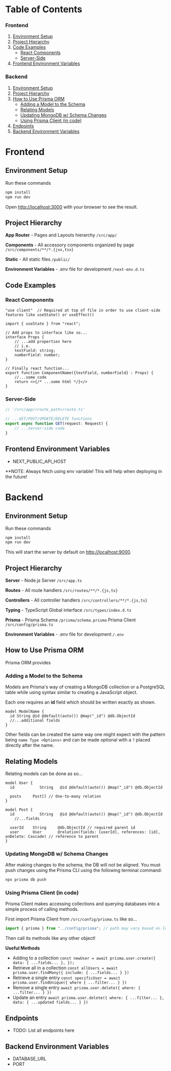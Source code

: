 # Table of Contents

### Frontend
1. [Environment Setup](#environment-setup-1)
2. [Project Hierarchy](#project-hierarchy-1)
3. [Code Examples](#code-examples)
   - [React Components](#react-components)
   - [Server-Side](#server-side)
4. [Frontend Environment Variables](#frontend-environment-variables)

### Backend
1. [Environment Setup](#environment-setup-2)
2. [Project Hierarchy](#project-hierarchy-2)
3. [How to Use Prisma ORM](#how-to-use-prisma-orm)
   - [Adding a Model to the Schema](#adding-a-model-to-the-schema)
   - [Relating Models](#relating-models)
   - [Updating MongoDB w/ Schema Changes](#updating-mongodb-w-schema-changes)
   - [Using Prisma Client (in code)](#using-prisma-client-in-code)
4. [Endpoints](#endpoints)
5. [Backend Environment Variables](#backend-environment-variables)

# Frontend

## Environment Setup

Run these commands

```bash
npm install
npm run dev
```

Open [http://localhost:3000](http://localhost:3000) with your browser to see the result.

## Project Hierarchy
__App Router__ - Pages and Layouts hierarchy `/src/app/`

__Components__ - All accessory components organized by page `/src/components/**/*.{jsx,tsx}`

__Static__ - All static files `/public/`

__Environment Variables__ - .env file for development `/next-env.d.ts`

## Code Examples
### React Components
```tsx
"use client"  // Required at top of file in order to use client-side features like useState() or useEffect()

import { useState } from "react";

// Add props to interface like so...
interface Props {
    // ...add properties here 
    // i.e. 
    textField: string;
    numberField: number;
}

// Finally react function...
export function ComponentName({textField, numberField} : Props) {
    //...some code
    return <>{/* ...some html */}</>
}
```

### Server-Side
```ts
// '/src/app/<route_path>/route.ts'

// ...GET/POST/UPDATE/DELETE functions
export async function GET(request: Request) {
    // ...server-side code
}
```

## Frontend Environment Variables
- NEXT_PUBLIC_API_HOST

**NOTE: Always fetch using env variable! This will help when deploying in the future!

# Backend

## Environment Setup

Run these commands

```bash
npm install
npm run dev
```

This will start the server by default on [http://localhost:9000](http://localhost:9000).

## Project Hierarchy
__Server__ - Node.js Server `/src/app.ts`

__Routes__ - All route handlers `/src/routes/**/*.{js,ts}`

__Controllers__ - All controller handlers `/src/controllers/**/*.{js,ts}`

__Typing__ - TypeScript Global interface `/src/types/index.d.ts`

__Prisma__ - Prisma Schema `/prisma/schema.prisma` Prisma Client `/src/config/prisma.ts`

__Environment Variables__ - .env file for development `/.env`

## How to Use Prisma ORM
Prisma ORM provides 

### Adding a Model to the Schema
Models are Prisma's way of creating a MongoDB collection or a PostgreSQL table while using syntax similar to creating a JavaScript object.

Each one requires an __id__ field which should be written exactly as shown.
```prisma
model ModelName {
  id String @id @default(auto()) @map("_id") @db.ObjectId 
  //...additional fields
}
```

Other fields can be created the same way one might expect with the pattern being `name Type <Options>` and can be made optional with a `?` placed directly after the name.

## Relating Models
Relating models can be done as so...
```prisma
model User {
  id           String   @id @default(auto()) @map("_id") @db.ObjectId

  posts     Post[] // One-to-many relation
}

model Post {
  id           String   @id @default(auto()) @map("_id") @db.ObjectId
    //...fields

  userId    String     @db.ObjectId // required parent id
  user      User       @relation(fields: [userId], references: [id], onDelete: Cascade) // reference to parent
}
```

### Updating MongoDB w/ Schema Changes
After making changes to the schema, the DB will not be aligned. You must push changes using the Prisma CLI using the following terminal command:
```bash
npx prisma db push
```

### Using Prisma Client (in code)
Prisma Client makes accessing collections and querying databases into a simple process of calling methods. 

First import Prisma Client from `/src/config/prisma.ts` like so... 

```ts
import { prisma } from "../config/prisma"; // path may vary based on location
```

Then call its methods like any other object!

__Useful Methods__
- Adding to a collection `const newUser = await prisma.user.create({ data: { ...fields... }, });`
- Retrieve all in a collection `const allUsers = await prisma.user.findMany({ include: { ...fields... } })`
- Retrieve a single entry `const specificUser = await prisma.user.findUnique({ where { ...filter... } })`
- Remove a single entry `await prisma.user.delete({ where: { ...filter... } })`
- Update an entry `await prisma.user.delete({ where: { ...filter... }, data: { ...updated fields... } })`


## Endpoints
* TODO: List all endpoints here

## Backend Environment Variables
- DATABASE_URL
- PORT